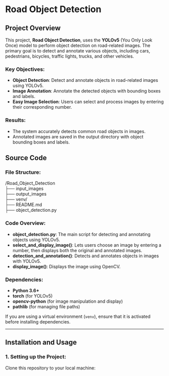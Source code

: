 # Road Object Detection 

## Project Overview

This project, **Road Object Detection**, uses the **YOLOv5** (You Only Look Once) model to perform object detection on road-related images. The primary goal is to detect and annotate various objects, including cars, pedestrians, bicycles, traffic lights, trucks, and other vehicles.

### Key Objectives:
- **Object Detection**: Detect and annotate objects in road-related images using YOLOv5.
- **Image Annotation**: Annotate the detected objects with bounding boxes and labels.
- **Easy Image Selection**: Users can select and process images by entering their corresponding number.

### Results:
- The system accurately detects common road objects in images.
- Annotated images are saved in the output directory with object bounding boxes and labels.

## Source Code

### File Structure:
/Road_Object_Detection      
├── input_images  
├── output_images  
├── venv/   
├── README.md   
├── object_detection.py   


### Code Overview:
- **object_detection.py**: The main script for detecting and annotating objects using YOLOv5.
- **select_and_display_image()**: Lets users choose an image by entering a number, then displays both the original and annotated images.
- **detection_and_annotation()**: Detects and annotates objects in images with YOLOv5.
- **display_image()**: Displays the image using OpenCV.

### Dependencies:
- **Python 3.6+**
- **torch** (for YOLOv5)
- **opencv-python** (for image manipulation and display)
- **pathlib** (for managing file paths)

If you are using a virtual environment (`venv`), ensure that it is activated before installing dependencies.

---

## Installation and Usage

### 1. Setting up the Project:

Clone this repository to your local machine:

